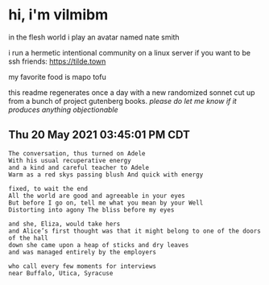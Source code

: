 # hi, i'm vilmibm

in the flesh world i play an avatar named nate smith

i run a hermetic intentional community on a linux server if you want to be ssh friends: https://tilde.town

my favorite food is mapo tofu

this readme regenerates once a day with a new randomized sonnet cut up from a bunch of project gutenberg books.
_please do let me know if it produces anything objectionable_

## Thu 20 May 2021 03:45:01 PM CDT

    The conversation, thus turned on Adele
    With his usual recuperative energy
    and a kind and careful teacher to Adele
    Warm as a red skys passing blush And quick with energy
    
    fixed, to wait the end
    All the world are good and agreeable in your eyes
    But before I go on, tell me what you mean by your Well
    Distorting into agony The bliss before my eyes
    
    and she, Eliza, would take hers
    and Alice’s first thought was that it might belong to one of the doors of the hall
    down she came upon a heap of sticks and dry leaves
    and was managed entirely by the employers
    
    who call every few moments for interviews
    near Buffalo, Utica, Syracuse
